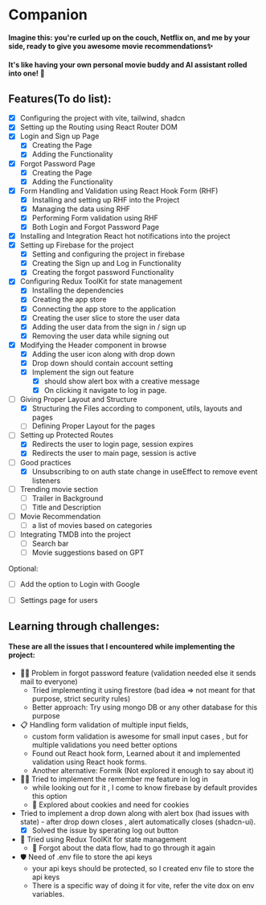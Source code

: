 # Companion
#### Imagine this: you're curled up on the couch, Netflix on, and me by your side, ready to give you awesome movie recommendations✨
#### It's like having your own personal movie buddy and AI assistant rolled into one! 🤯

## Features(To do list):
- [X] Configuring the project with vite, tailwind, shadcn
- [X] Setting up the Routing using React Router DOM
- [X] Login and Sign up Page
    - [X] Creating the Page
    - [X] Adding the Functionality
- [X] Forgot Password Page
    - [X] Creating the Page
    - [X] Adding the Functionality
- [X] Form Handling and Validation using React Hook Form (RHF)
    - [X] Installing and setting up RHF into the Project
    - [X] Managing the data using RHF
    - [X] Performing Form validation using RHF
    - [X] Both Login and Forgot Password Page
- [X] Installing and Integration React hot notifications into the project
- [X] Setting up Firebase for the project
    - [X] Setting and configuring the project in firebase
    - [X] Creating the Sign up and Log in Functionality
    - [X] Creating the forgot password Functionality
- [X] Configuring Redux ToolKit for state management
    - [X] Installing the dependencies
    - [X] Creating the app store
    - [X] Connecting the app store to the application
    - [X] Creating the user slice to store the user data
    - [X] Adding the user data from the sign in / sign up
    - [X] Removing the user data while signing out
- [X] Modifying the Header component in browse
    - [X] Adding the user icon along with drop down
    - [X] Drop down should contain account setting 
    - [X] Implement the sign out feature
        - [X] should show alert box with a creative message
        - [X] On clicking it navigate to log in page.
- [ ] Giving Proper Layout and Structure
    - [X] Structuring the Files according to component, utils, layouts and pages
    - [ ] Defining Proper Layout for the pages
- [ ] Setting up Protected Routes 
    - [X] Redirects the user to login page, session expires
    - [X] Redirects the user to main page, session is active
- [ ] Good practices
    - [X] Unsubscribing to on auth state change in useEffect to remove event listeners
- [ ] Trending movie section
    - [ ] Trailer in Background
    - [ ] Title and Description
- [ ] Movie Recommendation
    - [ ] a list of movies based on categories
- [ ] Integrating TMDB into the project
    - [ ] Search bar
    - [ ] Movie suggestions based on GPT

Optional:
- [ ] Add the option to Login with Google
- [ ] Settings page for users


## Learning through challenges:

#### These are all the issues that I encountered while implementing the project:
- 🤦‍♀️ Problem in forgot password feature (validation needed else it sends mail to everyone)
    - Tried implementing it using firestore (bad idea => not meant for that purpose, strict security rules)
    - Better approach: Try using mongo DB or any other database for this purpose
- 📋 Handling form validation of multiple input fields, 
    - custom form validation is awesome for small input cases , but for multiple validations you need better options
    - Found out React hook form, Learned about it and implemented validation using React hook forms.
    - Another alternative: Formik (Not explored it enough to say about it)
- 🤝🏻 Tried to implement the remember me feature in log in 
    - while looking out for it , I come to know firebase by default provides this option
    - 🍪 Explored about cookies and need for cookies
- Tried to implement a drop down along with alert box (had issues with state) - after drop down closes , alert automatically closes (shadcn-ui).
    - [X] Solved the issue by sperating log out button
- 🛒 Tried using Redux ToolKit for state management 
    - 📌 Forgot about the data flow, had to go through it again
- 🛡️ Need of .env file to store the api keys
    - your api keys should be protected, so I created env file to store the api keys
    - There is a specific way of doing it for vite, refer the vite dox on env variables.